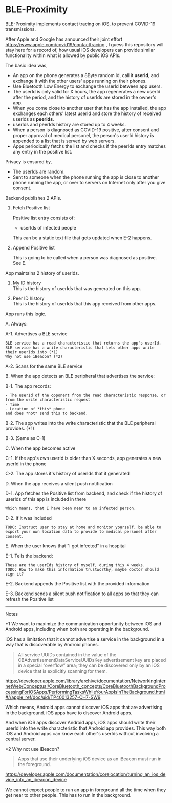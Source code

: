 BLE-Proximity
=============

BLE-Proximity implements contact tracing on iOS, to prevent COVID-19 transmissions.

After Apple and Google has announced their joint effort https://www.apple.com/covid19/contacttracing , I guess this repository will stay here for a record of, how usual iOS developers can provide similar functionality within what is allowed by public iOS APIs.

The basic idea was,

* An app on the phone generates a 8Byte random id, call it **userId**, and exchange it with the other users' apps running on their phones.
* Use Bluetooth Low Energy to exchange the userId between app users.
* The userId is only valid for X hours, the app regenerates a new userId after the period, and the history of userIds are stored in the owner's app.
* When you come close to another user that has the app installed, the app exchanges each others' latest userId and store the history of received userIds as **peerIds**.
* userIds and peerIds history are stored up to 4 weeks.
* When a person is diagnosed as COVID-19 positive, after consent and proper approval of medical personel,  the person's userId history is appended to a list that is served by web servers.
* Apps periodically fetchs the list and checks if the peerIds entry matches any entry in the positive list.

Privacy is ensured by,

* The userIds are random.
* Sent to someone when the phone running the app is close to another phone running the app, or over to servers on Internet only after you give consent.

Backend publishes 2 APIs.

1. Fetch Positive list

    Positive list entry consists of:
    - userIds of infected people

    This can be a static text file that gets updated when E-2 happens.

2. Append Positive list

    This is going to be called when a person was diagnosed as positive.  
    See E.

App maintains 2 history of userIds.

1. My ID history  
    This is the history of userIds that was generated on this app.

2. Peer ID history  
    This is the history of userIds that this app received from other apps.

App runs this logic.

A. Always:

A-1. Advertises a BLE service

    BLE service has a read characteristic that returns the app's userId.  
    BLE service has a write characteristic that lets other apps write their userIds into (*1)  
    Why not use iBeacon? (*2)

A-2. Scans for the same BLE service

B. When the app detects an BLE peripheral that advertises the service:

B-1. The app records:

    - The userId of the opponent from the read characteristic response, or from the write characteristic request  
    - Time  
    - Location of *this* phone  
    and does *not* send this to backend.

B-2. The app writes into the write characteristic that the BLE peripheral provides. (*1)

B-3. (Same as C-1)

C. When the app becomes active

C-1. If the app's own userId is older than X seconds, app generates a new userId in the phone

C-2. The app stores it's history of userIds that it generated

D. When the app receives a silent push notification

D-1. App fetches the Positive list from backend, and check if the history of userIds of this app is included in there

    Which means, that I have been near to an infected person.

D-2. If it was included

    TODO: Instruct user to stay at home and monitor yourself, be able to export your own location data to provide to medical personel after consent.

E. When the user knows that "I got infected" in a hospital

E-1. Tells the backend:

    These are the userIds history of myself, during this 4 weeks.
    TODO: How to make this information trustworthy, maybe doctor should sign it? 

E-2. Backend appends the Positive list with the provided information

E-3. Backend sends a silent push notification to all apps so that they can refresh the Positive list

---
Notes

*1 We want to maximize the communication opportunity between iOS and Android apps, including when both are operating in the background.

iOS has a limitation that it cannot advertise a service in the background in a way that is discoverable by Android phones.

> All service UUIDs contained in the value of the CBAdvertisementDataServiceUUIDsKey advertisement key are placed in a special “overflow” area; they can be discovered only by an iOS device that is explicitly scanning for them.

https://developer.apple.com/library/archive/documentation/NetworkingInternetWeb/Conceptual/CoreBluetooth_concepts/CoreBluetoothBackgroundProcessingForIOSApps/PerformingTasksWhileYourAppIsInTheBackground.html#//apple_ref/doc/uid/TP40013257-CH7-SW9

Which means, Android apps cannot discover iOS apps that are advertising in the background. iOS apps have to discover Android apps.

And when iOS apps discover Android apps, iOS apps should write their userId into the write characteristic that Android app provides. This way both iOS and Android apps can know each other's userIds without involving a central server.

*2 Why not use iBeacon?
> Apps that use their underlying iOS device as an iBeacon must run in the foreground.

https://developer.apple.com/documentation/corelocation/turning_an_ios_device_into_an_ibeacon_device

We cannot expect people to run an app in foreground all the time when they get near to other people.
This has to run in the background.
